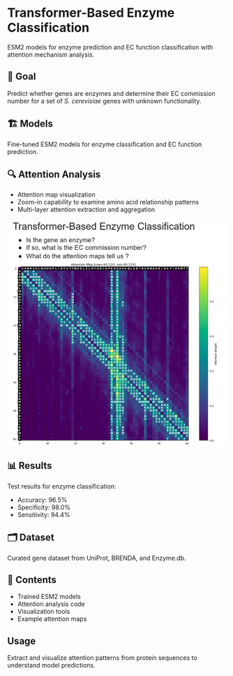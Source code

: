# Transformer-Based Enzyme Classification

ESM2 models for enzyme prediction and EC function classification with attention mechanism analysis.

## 🎯 Goal

Predict whether genes are enzymes and determine their EC commission number for a set of *S. cerevisiae* genes with unknown functionality.

## 🏗 Models

Fine-tuned ESM2 models for enzyme classification and EC function prediction.

## 🔍 Attention Analysis

- Attention map visualization 
- Zoom-in capability to examine amino acid relationship patterns
- Multi-layer attention extraction and aggregation

![Attention Map Example](images/Overview_Transformer_Based_Enzyme_Classification.png)


## 📊 Results

Test results for enzyme classification:
- Accuracy: 96.5%
- Specificity: 98.0% 
- Sensitivity: 94.4%

## 🗂 Dataset

Curated gene dataset from UniProt, BRENDA, and Enzyme.db.


## 📁 Contents

- Trained ESM2 models
- Attention analysis code
- Visualization tools
- Example attention maps

## Usage

Extract and visualize attention patterns from protein sequences to understand model predictions.
